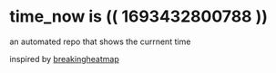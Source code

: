 # time_now is (( 1693432800788 ))

an automated repo that shows the currnent time

inspired by [breakingheatmap](https://github.com/breakingheatmap/breakingheatmap)
